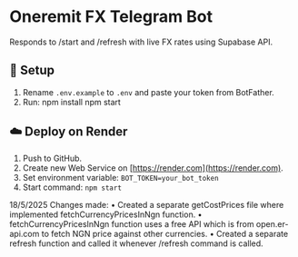 # Oneremit FX Telegram Bot

Responds to /start and /refresh with live FX rates using Supabase API.

## 🔧 Setup

1. Rename `.env.example` to `.env` and paste your token from BotFather.
2. Run:
   npm install
   npm start

## ☁️ Deploy on Render

1. Push to GitHub.
2. Create new Web Service on [https://render.com](https://render.com).
3. Set environment variable: `BOT_TOKEN=your_bot_token`
4. Start command: `npm start`

18/5/2025 Changes made:
• Created a separate getCostPrices file where implemented fetchCurrencyPricesInNgn function.
• fetchCurrencyPricesInNgn function uses a free API which is from open.er-api.com to fetch NGN price against other currencies.
• Created a separate refresh function and called it whenever /refresh command is called.

